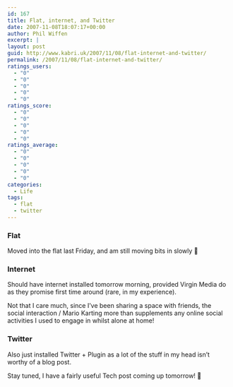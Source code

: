 ```yaml
---
id: 167
title: Flat, internet, and Twitter
date: 2007-11-08T18:07:17+00:00
author: Phil Wiffen
excerpt: |
layout: post
guid: http://www.kabri.uk/2007/11/08/flat-internet-and-twitter/
permalink: /2007/11/08/flat-internet-and-twitter/
ratings_users:
  - "0"
  - "0"
  - "0"
  - "0"
  - "0"
ratings_score:
  - "0"
  - "0"
  - "0"
  - "0"
  - "0"
ratings_average:
  - "0"
  - "0"
  - "0"
  - "0"
  - "0"
categories:
  - Life
tags:
  - flat
  - twitter
---
```

### Flat

Moved into the flat last Friday, and am still moving bits in slowly 🙂

### Internet

Should have internet installed tomorrow morning, provided Virgin Media do as they promise first time around (rare, in my experience). 

Not that I care much, since I&#8217;ve been sharing a space with friends, the social interaction / Mario Karting more than supplements any online social activities I used to engage in whilst alone at home!

### Twitter

Also just installed Twitter + Plugin as a lot of the stuff in my head isn&#8217;t worthy of a blog post.

Stay tuned, I have a fairly useful Tech post coming up tomorrow! 🙂